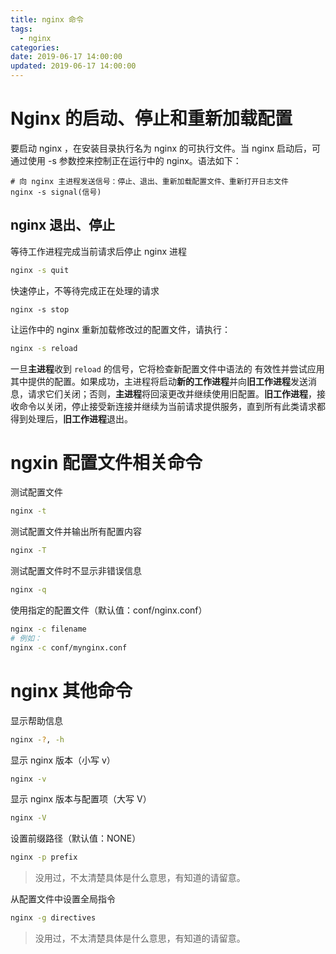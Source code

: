 ```yaml
---
title: nginx 命令
tags:
  - nginx
categories:
date: 2019-06-17 14:00:00
updated: 2019-06-17 14:00:00
---
```


# Nginx 的启动、停止和重新加载配置

要启动 nginx ，在安装目录执行名为 nginx 的可执行文件。当 nginx 启动后，可通过使用 -s 参数控来控制正在运行中的 nginx。语法如下：

```
# 向 nginx 主进程发送信号：停止、退出、重新加载配置文件、重新打开日志文件
nginx -s signal(信号)
```

## nginx 退出、停止

等待工作进程完成当前请求后停止 nginx 进程

```bash
nginx -s quit
```

快速停止，不等待完成正在处理的请求

```
nginx -s stop
```

让运作中的 nginx 重新加载修改过的配置文件，请执行：

```bash
nginx -s reload
```

一旦**主进程**收到 `reload` 的信号，它将检查新配置文件中语法的 有效性并尝试应用其中提供的配置。如果成功，主进程将启动**新的工作进程**并向**旧工作进程**发送消息，请求它们关闭；否则，**主进程**将回滚更改并继续使用旧配置。**旧工作进程**，接收命令以关闭，停止接受新连接并继续为当前请求提供服务，直到所有此类请求都得到处理后，**旧工作进程**退出。

# ngxin 配置文件相关命令

测试配置文件

```bash
nginx -t
```

测试配置文件并输出所有配置内容

```bash
nginx -T
```

测试配置文件时不显示非错误信息

```bash
nginx -q
```

使用指定的配置文件（默认值：conf/nginx.conf）

```bash
nginx -c filename
# 例如：
nginx -c conf/mynginx.conf
```

# nginx 其他命令

显示帮助信息

```bash
nginx -?, -h
```

显示 nginx 版本（小写 v）

```bash
nginx -v
```

显示 nginx 版本与配置项（大写 V）

```bash
nginx -V
```

设置前缀路径（默认值：NONE）

```bash
nginx -p prefix
```

> 没用过，不太清楚具体是什么意思，有知道的请留意。

从配置文件中设置全局指令

```bash
nginx -g directives
```

> 没用过，不太清楚具体是什么意思，有知道的请留意。
